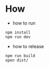 # How
* how to run
```
npm install
npm run dev
```

* how to release
```
npm run build
open dist/
```

